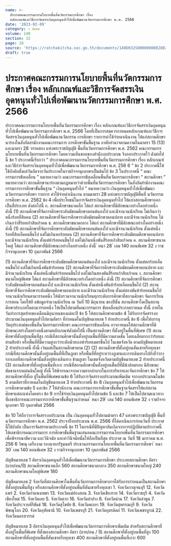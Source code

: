 ```yaml
---
name: >-
  ประกาศคณะกรรมการนโยบายพื้นที่นวัตกรรมการศึกษา เรื่อง
  หลักเกณฑ์และวิธีการจัดสรรเงินอุดหนุนทั่วไปเพื่อพัฒนานวัตกรรมการศึกษา พ.ศ. 2566
date: '2023-02-09'
category: ง พิเศษ
volume: 140
section: 32
page: 28
source: 'https://ratchakitcha.soc.go.th/documents/140D032S0000000002802.pdf'
draft: true
---
```


# ประกาศคณะกรรมการนโยบายพื้นที่นวัตกรรมการศึกษา เรื่อง หลักเกณฑ์และวิธีการจัดสรรเงินอุดหนุนทั่วไปเพื่อพัฒนานวัตกรรมการศึกษา พ.ศ. 2566

ประกาศคณะกรรมการนโยบายพื้นที่นวัตกรรมการศึกษา เรื่อง หลักเกณฑ์และวิธีการจัดสรรเงินอุดหนุนทั่วไปเพื่อพัฒนานวัตกรรมการศึกษา พ.ศ. 2566 โดยที่เป็นการสมควรกาหนดหลักเกณฑ์และวิธีการจัดสรรเงินอุดหนุนทั่วไปเพื่อพัฒนานวัตกรรม การศึกษา รายการค่าใช้จ่ายดาเนินงาน ให้แก่สถานศึกษานาร่องในสังกัดสานักงานคณะกรรมการ การศึกษาขั้นพื้นฐาน อาศัยอำนาจตามความในมาตรา 15 (13) และมาตรา 28 วรรคสอง แห่งพระราชบัญญัติ พื้นที่นวัตกรรมการศึกษา พ.ศ. 2562 คณะกรรมการนโยบายพื้นที่นวัตกรรมการศึกษา โดยความเห็นชอบของสำนักงบประมาณ จึงออกประกาศไว้ ดังต่อไปนี้ ข้อ 1 ประกาศนี้เรียกว่า “ ประกาศคณะกรรมการนโยบายพื้นที่นวัตกรรมการศึกษา เรื่อง หลักเกณฑ์และวิธีกำรจัดสรรเงินอุดหนุนทั่วไปเพื่อพัฒนานวัตกรรมการศึกษา พ.ศ. 256 6 ” ข้อ 2 ประกาศนี้ให้ใช้บังคับตั้งแต่วันถัดจากวันประกาศในราชกิจจานุเบกษาเป็นต้นไป ข้อ 3 ในประกาศนี้ “ คณะกรรมการขับเคลื่อน ” หมายความว่า คณะกรรมการขับเคลื่อนพื้นที่นวัตกรรมการศึกษา “ สถานศึกษา ” หมายความว่า สถานศึกษานาร่องตามกฎหมายว่าด้วยพื้นที่นวัตกรรมการศึกษา ในสังกัดสำนักงานคณะกรรมการการศึกษาขั้นพื้นฐาน “ เงินอุดหนุนทั่วไป ” หมายความว่า เงินอุดหนุนทั่วไปเพื่อพัฒนานวัตกรรมการศึกษา รายการ ค่าใช้จ่ายดำเนินงาน ตามมาตรา 28 แห่งพระราชบัญญัติพื้นที่ นวัตกรรมการศึกษา พ.ศ. 2562 ข้อ 4 เพื่อประโยชน์ในการจัดสรรเงินอุดหนุนทั่วไป ให้แบ่งสถานศึกษาออกเป็นสี่ประเภท ดังต่อไปนี้ ก. สถานศึกษาขนาดเล็ก ได้แก่ สถานศึกษาที่มีลักษณะอย่างใดอย่างหนึ่ง ดังนี้ (1) สถานศึกษาที่จัดการศึกษาระดับมัธยมศึกษาตอนต้นลงไป และมีจานวนนักเรียน ไม่เกินกว่าหนึ่งร้อยยี่สิบคน (2) สถานศึกษาที่จัดการศึกษาระดับมัธยมศึกษาตอนปลาย และมีจำนวนนักเรียน ไม่เกินกว่าสี่ร้อยเก้าสิบเก้าคน ข. สถานศึกษาขนาดกลาง ได้แก่ สถานศึกษาที่มีลักษณะอย่างใดอย่างหนึ่ง ดังนี้ (1) สถานศึกษาที่จัดการศึกษาระดับมัธยมศึกษาตอนต้นลงไป และมีจานวนนักเรียน ตั้งแต่หนึ่งร้อยยี่สิบเอ็ดคนขึ้นไป แต่ไม่เกินหกร้อยคน (2) สถานศึกษาที่จัดการศึกษาระดับมัธยมศึกษาตอนปลาย และมีจำนวนนักเรียน ตั้งแต่ห้าร้อยคนขึ้นไป แต่ไม่เกินหนึ่งพันสี่ร้อยเก้าสิบเก้าคน ค. สถานศึกษาขนาดใหญ่ ได้แก่ สถานศึกษาที่มีลักษณะอย่างใดอย่างหนึ่ง ดังนี้ ้ หนา 28 ่ เลม 140 ตอนพิเศษ 32 ง ราชกิจจานุเบกษา 10 กุมภาพันธ์ 2566

(1) สถานศึกษาที่จัดการศึกษาระดับมัธยมศึกษาตอนต้นลงไป และมีจานวนนักเรียน ตั้งแต่หกร้อยเอ็ดคนขึ้นไป แต่ไม่เกินหนึ่งพันห้าร้อยคน (2) สถานศึกษาที่จัดการศึกษาระดับมัธยมศึกษาตอนปลาย และมีจำนวนนักเรียน ตั้งแต่หนึ่งพันห้าร้อยคนขึ้นไป แต่ไม่เกินสองพันสี่ร้อยเก้าสิบเก้าคน ง. สถานศึกษาขนาดใหญ่พิเศษ ได้แก่ สถานศึกษาที่มีลักษณะอย่างใดอย่างหนึ่ง ดังนี้ (1) สถานศึกษาที่จัดการศึกษาระดับมัธยมศึกษาตอนต้นลงไป และมีจานวนนักเรียน ตั้งแต่หนึ่งพันห้าร้อยเอ็ดคนขึ้นไป (2) สถานศึกษาที่จัดการศึกษาระดับมัธยมศึกษาตอนปลาย และมีจำนวนนักเรียน ตั้งแต่สองพันห้าร้อยคนขึ้นไป จานวนนักเรียนตามวรรคหนึ่ง ให้นับรวมจานวนนักเรียนทุกระดับการศึกษาที่สถานศึกษา จัดการเรียนการสอน โดยให้ยึ ดข้อมูลจำนวนนักเรียน ณ วันที่ 10 มิถุนายน ของปีนั้น สถานศึกษาใดเป็นสถานศึกษาประเภทใดตามวรรคหนึ่ง ให้เป็นไปตามที่คณะกรรมการ ขับเคลื่อนประกาศกาหนด ทั้งนี้ ภายในวันทำการสุดท้ายของเดือนมิถุนายนของแต่ละปี ข้อ 5 ให้สถานศึกษาตามข้อ 4 ได้รับการจัดสรรงบประมาณเงินอุดหนุนทั่วไปตามอัตรา ที่กำหนดในบัญชีหมายเลข 1 ท้ายประกาศนี้ ข้อ 6 เพื่อให้บรรลุวัตถุประสงค์ของพื้นที่นวัตกรรมการศึกษา คณะกรรมการขับเคลื่อน อาจกาหนดให้สถานศึกษาที่มีลักษณะอย่างใดอย่างหนึ่งตามหลักเกณฑ์ดังต่อไปนี้ เป็นสถานศึกษา ที่ตั้งอยู่ในพื้นที่พิเศษ (1) สถานศึกษาที่ตั้งอยู่บนพื้นที่สูง กรณีที่สถานศึกษานั้นตั้งอยู่บนพื้นที่ที่มีความลาดชัน โดยเฉลี่ยมากกว่าร้อยละสามสิบห้า หรือพื้นที่ที่มีความสูงกว่าระดับน้ำทะเลห้าร้อยเมตรขึ้นไป ในเขตจังหวัด ตามบัญชีหมายเลข 2 ท้ายประกาศนี้ ทั้งนี้ เว้นแต่เป็นสถานศึกษาตาม (2) (2) สถานศึกษาที่ตั้งอยู่บนสันเขาหรือหุบเขา กรณีที่สถานศึกษานั้นตั้งอยู่บนพื้นที่ที่เป็นภูเขา หรือพื้นที่ที่อยู่ระหว่างภูเขาและการเดินทางไปยังที่ว่าการอาเภอที่สถานศึกษานั้นตั้งอยู่ต้องเดินทาง ข้ามภูเขา ในเขตจังหวัดตามบัญชีหมายเลข 2 ท้ายประกาศนี้ (3) สถานศึกษาที่ตั้งอยู่บนพื้นที่เกาะ กรณีที่สถานศึกษานั้นตั้งอยู่บนพื้นที่ที่มีน้าล้อมรอบ มีลักษณะตัดขาดจากแผ่นดินใหญ่ ทั้งนี้ ให้พิจารณาจากความยากลำบากในการบริหารและจัดการศึกษา ข้อ 7 ให้สถานศึกษาที่ตั้งอ ยู่ในพื้นที่พิเศษตามข้อ 6 ได้รับการจัดสรรงบประมาณเพิ่มเติม จากงบประมาณในข้อ 5 ตามอัตราที่กาหนดในบัญชีหมายเลข 3 ท้ายประกาศนี้ ข้อ 8 เงินอุดหนุนทั่วไปเพื่อพัฒนานวัตกรรมการศึกษาตามข้อ 5 และข้อ 7 ให้สำนักงาน คณะกรรมการการศึกษาขั้นพื้นฐานจัดสรรให้แก่สถานศึกษาแต่ละแห่งโดยตรง ข้อ 9 การใช้จ่ายเงินอุดหนุนทั่วไปตามข้อ 5 และข้อ 7 ให้เป็นไปตามแนวทาง ที่เลขาธิการคณะกรรมการการศึกษาขั้นพื้นฐานกำหนด ้ หนา 29 ่ เลม 140 ตอนพิเศษ 32 ง ราชกิจจานุเบกษา 10 กุมภาพันธ์ 2566

ข้อ 10 ให้ถือว่าการจัดสรรงบประมาณ เป็น เงินอุดหนุนทั่วไปตามมำตรา 47 แห่งพระราชบัญญัติ พื้นที่นวัตกรรมการศึกษา พ.ศ. 2562 ประจาปีงบประมาณ พ.ศ. 2566 ที่ได้ดาเนินการก่อนวันที่ ประกาศนี้ใช้บังคับ เป็นการจัดสรรตามประกาศนี้ ข้อ 11 ในกรณีที่มีปัญหาอันเกิดจากการปฏิบัติตามประกาศนี้ ให้เลขาธิการคณะกรรมการ การศึกษาขั้นพื้นฐานเสนอคณะกรรมการนโยบายพื้นที่นวัตกรรมการศึกษาเพื่อพิจารณาตีความ และวินิจฉัย และคำวินิจฉัยนั้นให้ถือเป็นที่สุด ประกาศ ณ วันที่ 18 มกราคม พ.ศ. 256 6 วิษณุ เครืองาม รองนายกรัฐมนตรี ประธานกรรมการนโยบายพื้นที่นวัตกรรมการศึกษา ้ หนา 30 ่ เลม 140 ตอนพิเศษ 32 ง ราชกิจจานุเบกษา 10 กุมภาพันธ์ 2566

บัญชีหมายเลข 1 อัตราเงินอุดหนุนทั่วไปเพื่อพัฒนานวัตกรรมการศึกษา ประเภทสถานศึกษา อัตรา (บาท/คน/ปี) สถานศึกษาขนาดเล็ก 560 สถานศึกษาขนาดกลาง 350 สถานศึกษาขนาดใหญ่ 240 สถานศึกษาขนาดใหญ่พิเศษ 180

บัญชีหมายเลข 2 จังหวัดที่สถานศึกษาในพื้นที่นวัตกรรมการศึกษาอาจได้รับการกำหนดเป็นสถานศึกษาที่ตั้งอยู่บนพื้นที่สูง หรือสถานศึกษาที่ตั้งอยู่บนพื้นที่สันเขาหรือหุบเขา 1. จังหวัดกาญจนบุรี 12. จังหวัดแพร่ 2. จังหวัดกำแพงเพชร 13. จังหวัดแม่ฮ่องสอน 3. จังหวัดเชียงราย 14. จังหวัดราชบุรี 4. จังหวัดเชียงใหม่ 15. จังหวัดเลย 5. จังหวัดตาก 16. จังหวัดลำปาง 6. จังหวัดน่าน 17. จังหวัดลำพูน 7. จังหวัดประจวบคีรีขันธ์ 18. จังหวัดสุโขทัย 8. จังหวัดพะเยา 19. จังหวัดสุพรรณบุรี 9. จังหวัดพิษณุโลก 20. จังหวัดอุทัยธานี 10. จังหวัดเพชรบุรี 21. จังหวัดอุตรดิตถ์ 11. จังหวัดเพชรบูรณ์ 22. จังหวัดนครสวรรค์

บัญชีหมายเลข 3 อัตราเงินอุดหนุนทั่วไปเพื่อพัฒนานวัตกรรมการศึกษาเพิ่มเติม สำหรับสถานศึกษาที่ตั้งอยู่ในพื้นที่พิเศษ ที่ตั้งของสถานศึกษา อัตรา (บาท/คน / ปี) สถานศึกษาที่ตั้งอยู่บนพื้นที่สูง 100 สถานศึกษาที่ตั้งอยู่บนพื้นที่สันเขาหรือหุบเขา 400 สถานศึกษาที่ตั้งอยู่บนพื้นที่เกาะ 600
